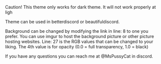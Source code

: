 Caution! This theme only works for dark theme. It will not work properly at ligh

Theme can be used in betterdiscord or beautifuldiscord.

Background can be changed by modifying the link in line: 8 to one you prefer. You can use imgur to host the background picture or other picture hosting websites. Line: 27 is the RGB values that can be changed to your liking. The 4th value is for opacity (0.0 = full transparency, 1.0 = black)

If you have any questions you can reach me at @MsPussyCat in discord.
